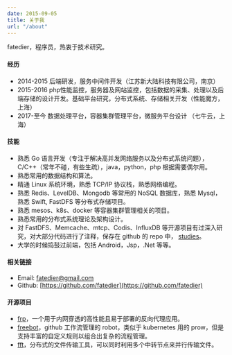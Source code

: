 ```yaml
---
date: 2015-09-05
title: 关于我
url: "/about"
---
```


fatedier，程序员，热衷于技术研究。

<!--more-->

#### 经历

* 2014-2015 后端研发，服务中间件开发（江苏新大陆科技有限公司，南京）
* 2015-2016 php性能监控，服务器及网站监控，包括数据的采集、处理以及后端存储的设计开发。基础平台研究，分布式系统、存储相关开发（性能魔方，上海）
* 2017-至今 数据处理平台，容器集群管理平台，微服务平台设计 （七牛云，上海）

#### 技能

* 熟悉 Go 语言开发（专注于解决高并发网络服务以及分布式系统问题），C/C++（常年不碰，有些生疏），java，python，php 根据需要偶尔用。
* 熟悉常用的数据结构和算法。
* 精通 Linux 系统环境，熟悉 TCP/IP 协议栈，熟悉网络编程。
* 熟悉 Redis、LevelDB、Mongodb 等常用的 NoSQL 数据库，熟悉 Mysql，熟悉 Swift, FastDFS 等分布式存储项目。
* 熟悉 mesos、k8s、docker 等容器集群管理相关的项目。
* 熟悉常用的分布式系统理论及架构设计。
* 对 FastDFS、Memcache、mtcp、Codis、InfluxDB 等开源项目有过深入研究，对大部分代码进行了注释，保存在 github 的 repo 中， [studies](https://github.com/fatedier/studies)。
* 大学的时候捣鼓过前端，包括 Android，Jsp，.Net 等等。

#### 相关链接

* Email: fatedier@gmail.com
* Github: [https://github.com/fatedier](https://github.com/fatedier)

#### 开源项目

* [frp](https://github.com/fatedier/frp)，一个用于内网穿透的高性能且易于部署的反向代理应用。
* [freebot](https://github.com/fatedier/freebot)，github 工作流管理的 robot，类似于 kubernetes 用的 prow，但是支持丰富的自定义规则以组合出复杂的流程管理。
* [fft](https://github.com/fatedier/fft)，分布式的文件传输工具，可以同时利用多个中转节点来并行传输文件。
